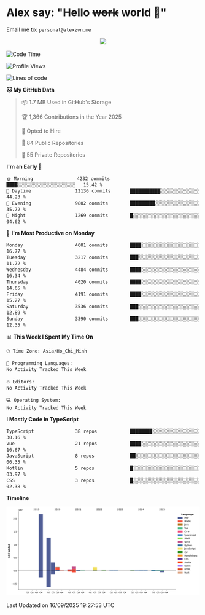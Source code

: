# Alex say: "Hello ~~work~~ world 🐾"
Email me to: `personal@alexzvn.me`


<p align=center>
  <a href="https://skillicons.dev">
    <img src="https://skillicons.dev/icons?i=ts,js,php,nodejs,bun,vue,nuxt,react,svelte,tauri,laravel,rust,mongodb,docker,electron,redis,rabbitmq,tailwind,git,cloudflare,elysia,mysql,nginx,rollupjs,sentry,ubuntu,yarn,html,css,vite" />
  </a>
</p>

<!--START_SECTION:waka-->
![Code Time](http://img.shields.io/badge/Code%20Time-1%2C066%20hrs%2055%20mins-blue)

![Profile Views](http://img.shields.io/badge/Profile%20Views-59-blue)

![Lines of code](https://img.shields.io/badge/From%20Hello%20World%20I%27ve%20Written-43.5%20million%20lines%20of%20code-blue)

**🐱 My GitHub Data** 

> 📦 1.7 MB Used in GitHub's Storage 
 > 
> 🏆 1,366 Contributions in the Year 2025
 > 
> 💼 Opted to Hire
 > 
> 📜 84 Public Repositories 
 > 
> 🔑 55 Private Repositories 
 > 
**I'm an Early 🐤** 

```text
🌞 Morning                4232 commits        ████░░░░░░░░░░░░░░░░░░░░░   15.42 % 
🌆 Daytime                12136 commits       ███████████░░░░░░░░░░░░░░   44.23 % 
🌃 Evening                9802 commits        █████████░░░░░░░░░░░░░░░░   35.72 % 
🌙 Night                  1269 commits        █░░░░░░░░░░░░░░░░░░░░░░░░   04.62 % 
```
📅 **I'm Most Productive on Monday** 

```text
Monday                   4601 commits        ████░░░░░░░░░░░░░░░░░░░░░   16.77 % 
Tuesday                  3217 commits        ███░░░░░░░░░░░░░░░░░░░░░░   11.72 % 
Wednesday                4484 commits        ████░░░░░░░░░░░░░░░░░░░░░   16.34 % 
Thursday                 4020 commits        ████░░░░░░░░░░░░░░░░░░░░░   14.65 % 
Friday                   4191 commits        ████░░░░░░░░░░░░░░░░░░░░░   15.27 % 
Saturday                 3536 commits        ███░░░░░░░░░░░░░░░░░░░░░░   12.89 % 
Sunday                   3390 commits        ███░░░░░░░░░░░░░░░░░░░░░░   12.35 % 
```


📊 **This Week I Spent My Time On** 

```text
🕑︎ Time Zone: Asia/Ho_Chi_Minh

💬 Programming Languages: 
No Activity Tracked This Week

🔥 Editors: 
No Activity Tracked This Week

💻 Operating System: 
No Activity Tracked This Week
```

**I Mostly Code in TypeScript** 

```text
TypeScript               38 repos            ████████░░░░░░░░░░░░░░░░░   30.16 % 
Vue                      21 repos            ████░░░░░░░░░░░░░░░░░░░░░   16.67 % 
JavaScript               8 repos             ██░░░░░░░░░░░░░░░░░░░░░░░   06.35 % 
Kotlin                   5 repos             █░░░░░░░░░░░░░░░░░░░░░░░░   03.97 % 
CSS                      3 repos             █░░░░░░░░░░░░░░░░░░░░░░░░   02.38 % 
```



**Timeline**

![Lines of Code chart](https://raw.githubusercontent.com/alexzvn/alexzvn/main/assets/bar_graph.png)


 Last Updated on 16/09/2025 19:27:53 UTC
<!--END_SECTION:waka-->
